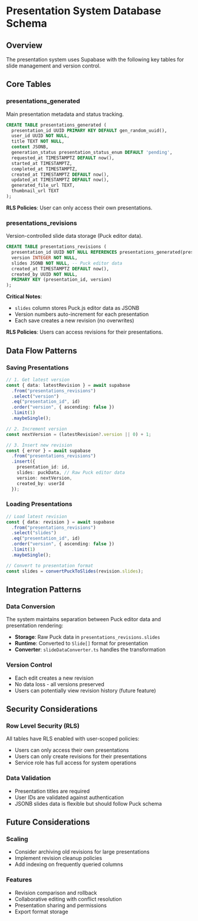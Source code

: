 # Presentation System Database Schema

## Overview
The presentation system uses Supabase with the following key tables for slide management and version control.

## Core Tables

### presentations_generated
Main presentation metadata and status tracking.

```sql
CREATE TABLE presentations_generated (
  presentation_id UUID PRIMARY KEY DEFAULT gen_random_uuid(),
  user_id UUID NOT NULL,
  title TEXT NOT NULL,
  context JSONB,
  generation_status presentation_status_enum DEFAULT 'pending',
  requested_at TIMESTAMPTZ DEFAULT now(),
  started_at TIMESTAMPTZ,
  completed_at TIMESTAMPTZ,
  created_at TIMESTAMPTZ DEFAULT now(),
  updated_at TIMESTAMPTZ DEFAULT now(),
  generated_file_url TEXT,
  thumbnail_url TEXT
);
```

**RLS Policies**: User can only access their own presentations.

### presentations_revisions
Version-controlled slide data storage (Puck editor data).

```sql
CREATE TABLE presentations_revisions (
  presentation_id UUID NOT NULL REFERENCES presentations_generated(presentation_id),
  version INTEGER NOT NULL,
  slides JSONB NOT NULL, -- Puck editor data
  created_at TIMESTAMPTZ DEFAULT now(),
  created_by UUID NOT NULL,
  PRIMARY KEY (presentation_id, version)
);
```

**Critical Notes**:
- `slides` column stores Puck.js editor data as JSONB
- Version numbers auto-increment for each presentation
- Each save creates a new revision (no overwrites)

**RLS Policies**: Users can access revisions for their presentations.

## Data Flow Patterns

### Saving Presentations
```typescript
// 1. Get latest version
const { data: latestRevision } = await supabase
  .from("presentations_revisions")
  .select("version")
  .eq("presentation_id", id)
  .order("version", { ascending: false })
  .limit(1)
  .maybeSingle();

// 2. Increment version
const nextVersion = (latestRevision?.version || 0) + 1;

// 3. Insert new revision
const { error } = await supabase
  .from("presentations_revisions")
  .insert({
    presentation_id: id,
    slides: puckData, // Raw Puck editor data
    version: nextVersion,
    created_by: userId
  });
```

### Loading Presentations
```typescript
// Load latest revision
const { data: revision } = await supabase
  .from("presentations_revisions")
  .select("slides")
  .eq("presentation_id", id)
  .order("version", { ascending: false })
  .limit(1)
  .maybeSingle();

// Convert to presentation format
const slides = convertPuckToSlides(revision.slides);
```

## Integration Patterns

### Data Conversion
The system maintains separation between Puck editor data and presentation rendering:

- **Storage**: Raw Puck data in `presentations_revisions.slides`
- **Runtime**: Converted to `Slide[]` format for presentation
- **Converter**: `slideDataConverter.ts` handles the transformation

### Version Control
- Each edit creates a new revision
- No data loss - all versions preserved
- Users can potentially view revision history (future feature)

## Security Considerations

### Row Level Security (RLS)
All tables have RLS enabled with user-scoped policies:
- Users can only access their own presentations
- Users can only create revisions for their presentations
- Service role has full access for system operations

### Data Validation
- Presentation titles are required
- User IDs are validated against authentication
- JSONB slides data is flexible but should follow Puck schema

## Future Considerations

### Scaling
- Consider archiving old revisions for large presentations
- Implement revision cleanup policies
- Add indexing on frequently queried columns

### Features
- Revision comparison and rollback
- Collaborative editing with conflict resolution
- Presentation sharing and permissions
- Export format storage